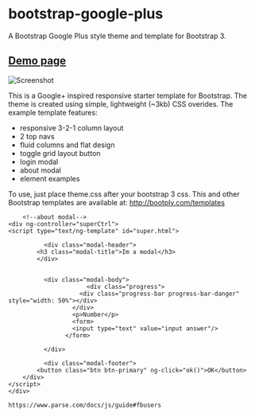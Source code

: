 bootstrap-google-plus
=====================

A Bootstrap Google Plus style theme and template for Bootstrap 3.

[Demo page](http://iatek.github.io/bootstrap-google-plus/)
--

![Screenshot](http://site2img-api.herokuapp.com/1090782895)

This is a Google+ inspired responsive starter template for Bootstrap. The theme is created using simple, lightweight (~3kb) CSS overides. The example template features:

 - responsive 3-2-1 column layout
 - 2 top navs
 - fluid columns and flat design
 - toggle grid layout button
 - login modal
 - about modal
 - element examples
 
To use, just place theme.css after your bootstrap 3 css. This and other Bootstrap templates are available at: http://bootply.com/templates



		<!--about modal-->
	<div ng-controller="superCtrl">
	<script type="text/ng-template" id="super.html">

			  <div class="modal-header">
            <h3 class="modal-title">Im a modal</h3>
        	</div>


			  <div class="modal-body">
						  <div class="progress">
						<div class="progress-bar progress-bar-danger" style="width: 50%"></div>
					  </div>
					  <p>Number</p>
					  <form>
					  <input type="text" value="input answer"/>
					</form>

			  </div>

			  <div class="modal-footer">
            <button class="btn btn-primary" ng-click="ok()">OK</button>
        </div>
    </script>
	</div>

	https://www.parse.com/docs/js/guide#fbusers
